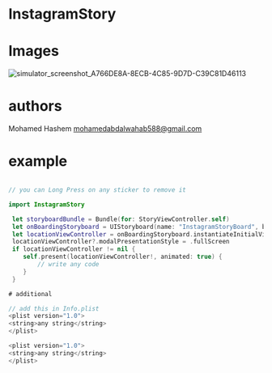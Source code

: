 # InstagramStory


# Images
![simulator_screenshot_A766DE8A-8ECB-4C85-9D7D-C39C81D46113](https://user-images.githubusercontent.com/43496851/108180662-b92b4180-710f-11eb-86dd-fd33269a630d.png)

# authors     
 Mohamed Hashem mohamedabdalwahab588@gmail.com
 
# example
```swift

// you can Long Press on any sticker to remove it

import InstagramStory

 let storyboardBundle = Bundle(for: StoryViewController.self)
 let onBoardingStoryboard = UIStoryboard(name: "InstagramStoryBoard", bundle: storyboardBundle)
 let locationViewController = onBoardingStoryboard.instantiateInitialViewController()
 locationViewController?.modalPresentationStyle = .fullScreen
 if locationViewController != nil {
    self.present(locationViewController!, animated: true) {
        // write any code 
    }
 }

# additional

// add this in Info.plist
<plist version="1.0">
<string>any string</string>
</plist>

<plist version="1.0">
<string>any string</string>
</plist>

